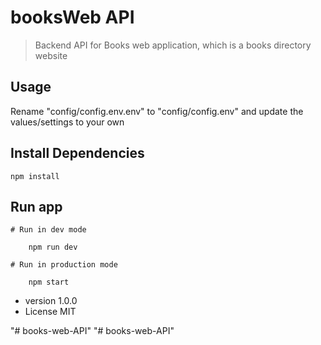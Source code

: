 # booksWeb API

> Backend API for Books web application, which is a books directory website

## Usage

Rename "config/config.env.env" to "config/config.env" and update the values/settings to your own

## Install Dependencies

```
npm install
```
## Run app

```
# Run in dev mode
    
    npm run dev

# Run in production mode

    npm start
```
- version 1.0.0
- License MIT



"# books-web-API" 
"# books-web-API" 
